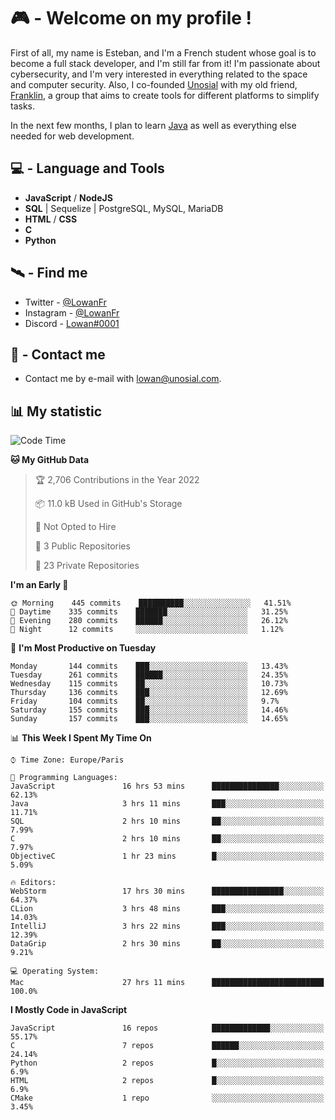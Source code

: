 # 🎮 - Welcome on my profile !
First of all, my name is Esteban, and I'm a French student whose goal is to become a full stack developer, and I'm still far from it!
I'm passionate about cybersecurity, and I'm very interested in everything related to the space and computer security.
Also, I co-founded [Unosial](https://github.com/Unosial) with my old friend, [Franklin](https://github.com/AbaFranklin/), a group that aims to create tools for different platforms to simplify tasks. 

In the next few months, I plan to learn [Java](https://www.java.com/) as well as everything else needed for web development.




## 💻 - Language and Tools
- **JavaScript** / **NodeJS**
- **SQL** | Sequelize | PostgreSQL, MySQL, MariaDB
- **HTML** / **CSS**
- **C**
- **Python**

## 🛰️ - Find me

 - Twitter - [@LowanFr](https://twitter.com/LowanFr/)
 - Instagram - [@LowanFr](https://instagram.com/LowanFr)
 - Discord -  [Lowan#0001](https://unosial.bio/Lowan)
 
## 📡 - Contact me
 - Contact me by e-mail with [lowan@unosial.com](mailto:lowan@unosial.com).

## 📊 My statistic
<!--START_SECTION:waka-->
![Code Time](http://img.shields.io/badge/Code%20Time-97%20hrs%207%20mins-blue)

**🐱 My GitHub Data** 

> 🏆 2,706 Contributions in the Year 2022
 > 
> 📦 11.0 kB Used in GitHub's Storage 
 > 
> 🚫 Not Opted to Hire
 > 
> 📜 3 Public Repositories 
 > 
> 🔑 23 Private Repositories  
 > 
**I'm an Early 🐤** 

```text
🌞 Morning    445 commits    ██████████░░░░░░░░░░░░░░░   41.51% 
🌆 Daytime    335 commits    ███████░░░░░░░░░░░░░░░░░░   31.25% 
🌃 Evening    280 commits    ██████░░░░░░░░░░░░░░░░░░░   26.12% 
🌙 Night      12 commits     ░░░░░░░░░░░░░░░░░░░░░░░░░   1.12%

```
📅 **I'm Most Productive on Tuesday** 

```text
Monday       144 commits    ███░░░░░░░░░░░░░░░░░░░░░░   13.43% 
Tuesday      261 commits    ██████░░░░░░░░░░░░░░░░░░░   24.35% 
Wednesday    115 commits    ██░░░░░░░░░░░░░░░░░░░░░░░   10.73% 
Thursday     136 commits    ███░░░░░░░░░░░░░░░░░░░░░░   12.69% 
Friday       104 commits    ██░░░░░░░░░░░░░░░░░░░░░░░   9.7% 
Saturday     155 commits    ███░░░░░░░░░░░░░░░░░░░░░░   14.46% 
Sunday       157 commits    ███░░░░░░░░░░░░░░░░░░░░░░   14.65%

```


📊 **This Week I Spent My Time On** 

```text
⌚︎ Time Zone: Europe/Paris

💬 Programming Languages: 
JavaScript               16 hrs 53 mins      ███████████████░░░░░░░░░░   62.13% 
Java                     3 hrs 11 mins       ███░░░░░░░░░░░░░░░░░░░░░░   11.71% 
SQL                      2 hrs 10 mins       ██░░░░░░░░░░░░░░░░░░░░░░░   7.99% 
C                        2 hrs 10 mins       ██░░░░░░░░░░░░░░░░░░░░░░░   7.97% 
ObjectiveC               1 hr 23 mins        █░░░░░░░░░░░░░░░░░░░░░░░░   5.09%

🔥 Editors: 
WebStorm                 17 hrs 30 mins      ████████████████░░░░░░░░░   64.37% 
CLion                    3 hrs 48 mins       ███░░░░░░░░░░░░░░░░░░░░░░   14.03% 
IntelliJ                 3 hrs 22 mins       ███░░░░░░░░░░░░░░░░░░░░░░   12.39% 
DataGrip                 2 hrs 30 mins       ██░░░░░░░░░░░░░░░░░░░░░░░   9.21%

💻 Operating System: 
Mac                      27 hrs 11 mins      █████████████████████████   100.0%

```

**I Mostly Code in JavaScript** 

```text
JavaScript               16 repos            █████████████░░░░░░░░░░░░   55.17% 
C                        7 repos             ██████░░░░░░░░░░░░░░░░░░░   24.14% 
Python                   2 repos             █░░░░░░░░░░░░░░░░░░░░░░░░   6.9% 
HTML                     2 repos             █░░░░░░░░░░░░░░░░░░░░░░░░   6.9% 
CMake                    1 repo              ░░░░░░░░░░░░░░░░░░░░░░░░░   3.45%

```



<!--END_SECTION:waka-->
